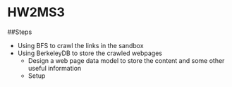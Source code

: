 HW2MS3
======



##Steps
- Using BFS to crawl the links in the sandbox
- Using BerkeleyDB to store the crawled webpages
  - Design a web page data model to store the content and some other useful information
  - Setup
